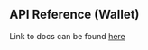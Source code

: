 ## API Reference (Wallet)

Link to docs can be found [here](https://docs.near.org/tools/near-wallet-selector/core/api/wallet)
